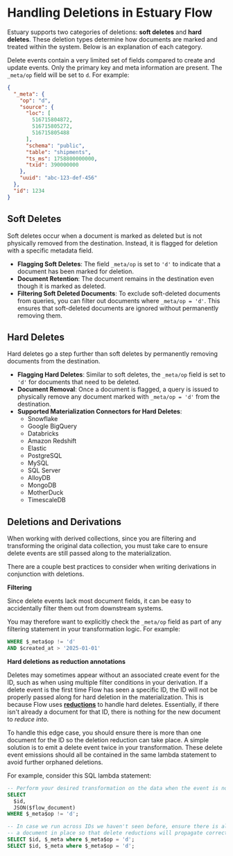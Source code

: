 # Handling Deletions in Estuary Flow

Estuary supports two categories of deletions: **soft deletes** and **hard deletes**. These deletion types determine how documents are marked and treated within the system. Below is an explanation of each category.

Delete events contain a very limited set of fields compared to create and update events.
Only the primary key and meta information are present. The `_meta/op` field will be set to `d`.
For example:

```json
{
  "_meta": {
    "op": "d",
    "source": {
      "loc": [
        516715804872,
        516715805272,
        516715805488
      ],
      "schema": "public",
      "table": "shipments",
      "ts_ms": 1758800000000,
      "txid": 390000000
    },
    "uuid": "abc-123-def-456"
  },
  "id": 1234
}
```

## Soft Deletes

Soft deletes occur when a document is marked as deleted but is not physically removed from the destination. Instead, it is flagged for deletion with a specific metadata field.

- **Flagging Soft Deletes**: The field `_meta/op` is set to `'d'` to indicate that a document has been marked for deletion.
- **Document Retention**: The document remains in the destination even though it is marked as deleted.
- **Filtering Soft Deleted Documents**: To exclude soft-deleted documents from queries, you can filter out documents where `_meta/op = 'd'`. This ensures that soft-deleted documents are ignored without permanently removing them.

## Hard Deletes

Hard deletes go a step further than soft deletes by permanently removing documents from the destination.

- **Flagging Hard Deletes**: Similar to soft deletes, the `_meta/op` field is set to `'d'` for documents that need to be deleted.
- **Document Removal**: Once a document is flagged, a query is issued to physically remove any document marked with `_meta/op = 'd'` from the destination.
- **Supported Materialization Connectors for Hard Deletes**:
  - Snowflake
  - Google BigQuery
  - Databricks
  - Amazon Redshift
  - Elastic
  - PostgreSQL
  - MySQL
  - SQL Server
  - AlloyDB
  - MongoDB
  - MotherDuck
  - TimescaleDB

## Deletions and Derivations

When working with derived collections, since you are filtering and transforming the original data collection, you must take care to ensure delete events are still passed along to the materialization.

There are a couple best practices to consider when writing derivations in conjunction with deletions.

**Filtering**

Since delete events lack most document fields, it can be easy to accidentally filter them out from downstream systems.

You may therefore want to explicitly check the `_meta/op` field as part of any filtering statement in your transformation logic.
For example:

```sql
WHERE $_meta$op != 'd'
AND $created_at > '2025-01-01'
```

**Hard deletions as reduction annotations**

Deletes may sometimes appear without an associated create event for the ID, such as when using multiple filter conditions in your derivation.
If a delete event is the first time Flow has seen a specific ID, the ID will not be properly passed along for hard deletion in the materialization.
This is because Flow uses [**reductions**](/concepts/#reductions) to handle hard deletes.
Essentially, if there isn't already a document for that ID, there is nothing for the new document to _reduce into_.

To handle this edge case, you should ensure there is more than one document for the ID so the deletion reduction can take place.
A simple solution is to emit a delete event twice in your transformation.
These delete event emissions should all be contained in the same lambda statement to avoid further orphaned deletions.

For example, consider this SQL lambda statement:

```sql
-- Perform your desired transformation on the data when the event is not 'd'
SELECT
  $id,
  JSON($flow_document)
WHERE $_meta$op != 'd';

-- In case we run across IDs we haven't seen before, ensure there is already
-- a document in place so that delete reductions will propagate correctly
SELECT $id, $_meta where $_meta$op = 'd';
SELECT $id, $_meta where $_meta$op = 'd';
```
